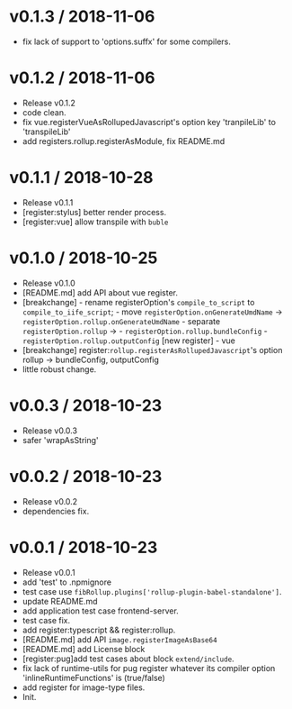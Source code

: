 
v0.1.3 / 2018-11-06
==================

  * fix lack of support to 'options.suffx' for some compilers.

v0.1.2 / 2018-11-06
===================

  * Release v0.1.2
  * code clean.
  * fix vue.registerVueAsRollupedJavascript's option key 'tranpileLib' to 'transpileLib'
  * add registers.rollup.registerAsModule, fix README.md

v0.1.1 / 2018-10-28
===================

  * Release v0.1.1
  * [register:stylus] better render process.
  * [register:vue] allow transpile with `buble`

v0.1.0 / 2018-10-25
===================

  * Release v0.1.0
  * [README.md] add API about vue register.
  * [breakchange]     - rename registerOption's `compile_to_script` to `compile_to_iife_script`;     - move `registerOption.onGenerateUmdName` -> `registerOption.rollup.onGenerateUmdName`     - separate `registerOption.rollup` ->         - `registerOption.rollup.bundleConfig`         - `registerOption.rollup.outputConfig` [new register]     - vue
  * [breakchange] register:`rollup.registerAsRollupedJavascript`'s option rollup -> bundleConfig, outputConfig
  * little robust change.

v0.0.3 / 2018-10-23
===================

  * Release v0.0.3
  * safer 'wrapAsString'

v0.0.2 / 2018-10-23
===================

  * Release v0.0.2
  * dependencies fix.

v0.0.1 / 2018-10-23
===================

  * Release v0.0.1
  * add 'test' to .npmignore
  * test case use `fibRollup.plugins['rollup-plugin-babel-standalone']`.
  * update README.md
  * add application test case frontend-server.
  * test case fix.
  * add register:typescript && register:rollup.
  * [README.md] add API `image.registerImageAsBase64`
  * [README.md] add License block
  * [register:pug]add test cases about block `extend/include`.
  * fix lack of runtime-utils for pug register whatever its compiler option 'inlineRuntimeFunctions' is (true/false)
  * add register for image-type files.
  * Init.
